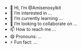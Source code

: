 - 👋 Hi, I’m @Amisenosylkit
- 👀 I’m interested in ...
- 🌱 I’m currently learning ...
- 💞️ I’m looking to collaborate on ...
- 📫 How to reach me ...
- 😄 Pronouns: ...
- ⚡ Fun fact: ...

<!---
Amisenosylkit/Amisenosylkit is a ✨ special ✨ repository because its `README.md` (this file) appears on your GitHub profile.
You can click the Preview link to take a look at your changes.
--->

